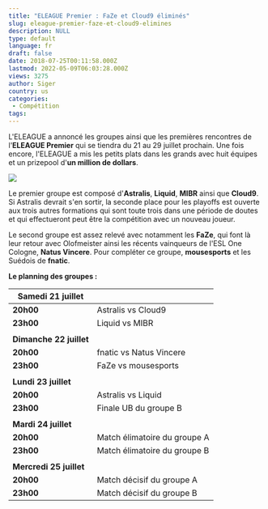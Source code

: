 ```yaml
---
title: "ELEAGUE Premier : FaZe et Cloud9 éliminés"
slug: eleague-premier-faze-et-cloud9-elimines
description: NULL
type: default
language: fr
draft: false
date: 2018-07-25T00:11:58.000Z
lastmod: 2022-05-09T06:03:28.000Z
views: 3275
author: Siger
country: us
categories:
 - Compétition
tags:
---
```

L'ELEAGUE a annoncé les groupes ainsi que les premières rencontres de l'**ELEAGUE Premier** qui se tiendra du 21 au 29 juillet prochain. Une fois encore, l'ELEAGUE a mis les petits plats dans les grands avec huit équipes et un prizepool d'**un million de dollars**.

![](https://flickshot-ue.s3.eu-west-2.amazonaws.com/flickshot/article/5b47919353804/images/4B6YqymnFUvSLPvyx6CkeOeKGlFWKyL6w6pMIYR9.jpeg)

Le premier groupe est composé d'**Astralis**, **Liquid**, **MIBR** ainsi que **Cloud9**. Si Astralis devrait s'en sortir, la seconde place pour les playoffs est ouverte aux trois autres formations qui sont toute trois dans une période de doutes et qui effectueront peut être la compétition avec un nouveau joueur.  
  
Le second groupe est assez relevé avec notamment les **FaZe**, qui font là leur retour avec Olofmeister ainsi les récents vainqueurs de l'ESL One Cologne, **Natus Vincere**. Pour compléter ce groupe, **mousesports** et les Suédois de **fnatic**.

**Le planning des groupes :**

| **Samedi 21 juillet**   |                              |
| ----------------------- | ---------------------------- |
| **20h00**               | Astralis vs Cloud9           |
| **23h00**               | Liquid vs MIBR               |
| |                       |                              |
| **Dimanche 22 juillet** |                              |
| **20h00**               | fnatic vs Natus Vincere      |
| **23h00**               | FaZe vs mousesports          |
| |                       |                              |
| **Lundi 23 juillet**    |                              |
| **20h00**               | Astralis vs Liquid           |
| **23h00**               | Finale UB du groupe B        |
| |                       |                              |
| **Mardi 24 juillet**    |                              |
| **20h00**               | Match élimatoire du groupe A |
| **23h00**               | Match élimatoire du groupe B |
| |                       |                              |
| **Mercredi 25 juillet** |                              |
| **20h00**               | Match décisif du groupe A    |
| **23h00**               | Match décisif du groupe B    |

  
